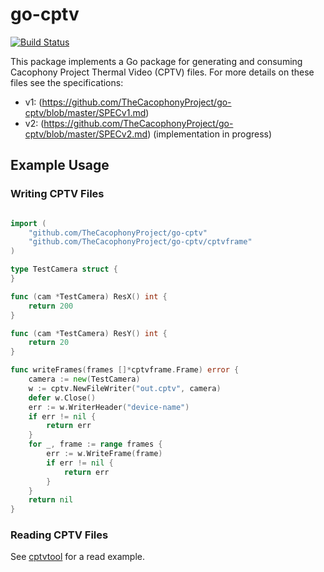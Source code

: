 # go-cptv

[![Build Status](https://api.travis-ci.com/TheCacophonyProject/go-cptv.svg?branch=master)](https://travis-ci.com/TheCacophonyProject/go-cptv)

This package implements a Go package for generating and consuming
Cacophony Project Thermal Video (CPTV) files. For more details on
these files see the specifications:

* v1: (https://github.com/TheCacophonyProject/go-cptv/blob/master/SPECv1.md)
* v2: (https://github.com/TheCacophonyProject/go-cptv/blob/master/SPECv2.md) (implementation in progress)

## Example Usage

### Writing CPTV Files

```go

import (
    "github.com/TheCacophonyProject/go-cptv"
    "github.com/TheCacophonyProject/go-cptv/cptvframe"
)

type TestCamera struct {
}

func (cam *TestCamera) ResX() int {
    return 200
}

func (cam *TestCamera) ResY() int {
    return 20
}

func writeFrames(frames []*cptvframe.Frame) error {
    camera := new(TestCamera)
    w := cptv.NewFileWriter("out.cptv", camera)
    defer w.Close()
    err := w.WriterHeader("device-name")
    if err != nil {
        return err
    }
    for _, frame := range frames {
        err := w.WriteFrame(frame)
        if err != nil {
            return err
        }
    }
    return nil
}
```

### Reading CPTV Files

See [cptvtool](https://github.com/TheCacophonyProject/go-cptv/tree/master/cptvtool) for a read example.
